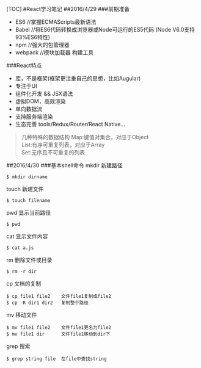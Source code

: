 [TOC]
#React学习笔记
##2016/4/29
###前期准备
* ES6   //掌握ECMAScripts最新语法
* Babel //将ES6代码转换成浏览器或Node可运行的ES5代码 (Node V6.0支持93%ES6特性)
* npm   //强大的包管理器
* webpack   //模块加载器 构建工具

###React特点
* 库，不是框架(框架更注重自己的思想，比如Augular)
* 专注于UI
* 组件化开发 && JSX语法
* 虚拟DOM，高效渲染
* 单向数据流
* 支持服务端渲染
* 生态完善 tools/Redux/Router/React Native...

>几种特殊的数据结构
>Map:键值对集合，对应于Object  
>List:有序可重复列表，对应于Array  
>Set:无序且不可重复的列表  

##2016/4/30
###基本shell命令
mkdir 新建路径
    
    $ mkdir dirname

touch 新建文件

    $ touch filename

pwd 显示当前路径

    $ pwd

cat 显示文件内容

    $ cat a.js

rm 删除文件或目录

    $ rm -r dir

cp 文档的复制

    $ cp file1 file2    文件file1复制成file2
    $ cp -R dir1 dir2   复制整个路径

mv 移动文件

    $ mv file1 file2    文件file1更名为file2
    $ mv file1 dir      文件file1移动到dir下

grep 搜索

    $ grep string file  在file中查找string

